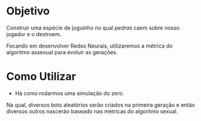 # Objetivo

Construir uma espécie de joguinho no qual _pedras_ caem sobre nosso jogador e o destroem.

Focando em desenvolver Redes Neurais, utilizaremos a métrica do algoritmo assexual para evoluir 
as gerações.

# Como Utilizar

- Há como rodarmos uma simulação do zero.

Na qual, diversos bots aleatórios serão criados na primeira geração e então diversos outros nascerão baseado nas métricas do algoritmo sexual.





